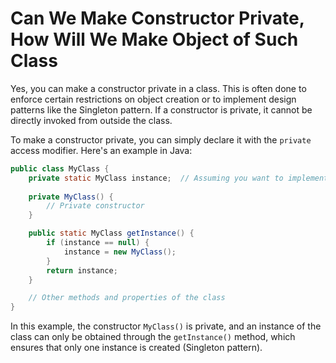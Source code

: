 # Can We Make Constructor Private, How Will We Make Object of Such Class

Yes, you can make a constructor private in a class. This is often done to enforce certain restrictions on object creation or to implement design patterns like the Singleton pattern. If a constructor is private, it cannot be directly invoked from outside the class.

To make a constructor private, you can simply declare it with the `private` access modifier. Here's an example in Java:

```java
public class MyClass {
    private static MyClass instance;  // Assuming you want to implement a Singleton pattern
    
    private MyClass() {
        // Private constructor
    }

    public static MyClass getInstance() {
        if (instance == null) {
            instance = new MyClass();
        }
        return instance;
    }

    // Other methods and properties of the class
}
```

In this example, the constructor `MyClass()` is private, and an instance of the class can only be obtained through the `getInstance()` method, which ensures that only one instance is created (Singleton pattern).